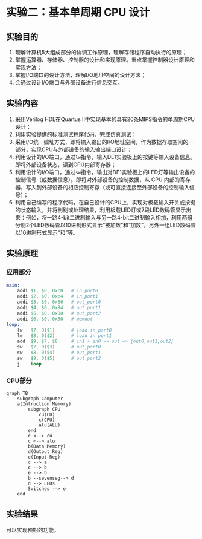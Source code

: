 # 实验二：基本单周期 CPU 设计

## 实验目的

1. 理解计算机5大组成部分的协调工作原理，理解存储程序自动执行的原理；
2. 掌握运算器、存储器、控制器的设计和实现原理。重点掌握控制器设计原理和实现方法；
3. 掌握I/O端口的设计方法，理解I/O地址空间的设计方法；
4. 会通过设计I/O端口与外部设备进行信息交互。

## 实验内容

1. 采用Verilog HDL在Quartus Ⅱ中实现基本的具有20条MIPS指令的单周期CPU设计；
2. 利用实验提供的标准测试程序代码，完成仿真测试；
3. 采用I/O统一编址方式，即将输入输出的I/O地址空间，作为数据存取空间的一部分，实现CPU与外部设备的输入输出端口设计；
4. 利用设计的I/O端口，通过`lw`指令，输入DE1实验板上的按键等输入设备信息。即将外部设备状态，读到CPU内部寄存器；
5. 利用设计的I/O端口，通过`sw`指令，输出对DE1实验板上的LED灯等输出设备的控制信号（或数据信息）。即将对外部设备的控制数据，从 CPU 内部的寄存器，写入到外部设备的相应控制寄存（或可直接连接至外部设备的控制输入信号）；
6. 利用自己编写的程序代码，在自己设计的CPU上，实现对板载输入开关或按键的状态输入，并将判别或处理结果，利用板载LED灯或7段LED数码管显示出来：例如，将一路4-bit二进制输入与另一路4-bit二进制输入相加，利用两组分别2个LED数码管以10进制形式显示“被加数”和“加数”，另外一组LED数码管以10进制形式显示“和”等。

## 实验原理

### 应用部分

```s
main:
    addi $1, $0, 0xc0   # in_port0
    addi $2, $0, 0xc4   # in_port1
    addi $3, $0, 0x80   # out_port0
    addi $4, $0, 0x84   # out_port1
    addi $5, $0, 0x88   # out_port2
    addi $6, $0, 0x50   # memout
loop:
    lw   $7, 0($1)      # load in_port0
    lw   $8, 0($2)      # load in_port1
    add  $9, $7, $8     # in1 + in0 => out => {out0,out1,out2}
    sw   $7, 0($3)      # out_port0
    sw   $8, 0($4)      # out_port1
    sw   $9, 0($5)      # out_port2
    j    loop

```

### CPU部分

```mermaid
graph TB
    subgraph Computer
    a(Intruction Memory)
        subgraph CPU
            cu(CU)
            c(CPU)
            alu(ALU)
        end
        c <--> cu
        c <--> alu
        b(Data Memory)
        d(Output Reg)
        e(Input Reg)
        c --> a
        c --> b
        e --> b
        b --sevenseg--> d
        d --> LEDs
        Switches --> e
    end
```

## 实验结果

可以实现预期的功能。
